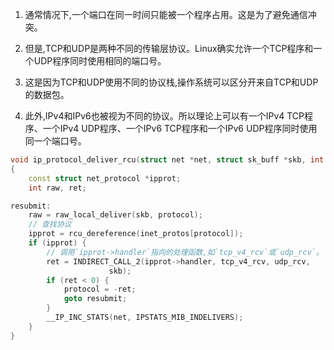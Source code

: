 
1. 通常情况下,一个端口在同一时间只能被一个程序占用。这是为了避免通信冲突。

2. 但是,TCP和UDP是两种不同的传输层协议。Linux确实允许一个TCP程序和一个UDP程序同时使用相同的端口号。

3. 这是因为TCP和UDP使用不同的协议栈,操作系统可以区分开来自TCP和UDP的数据包。

4. 此外,IPv4和IPv6也被视为不同的协议。所以理论上可以有一个IPv4 TCP程序、一个IPv4 UDP程序、一个IPv6 TCP程序和一个IPv6 UDP程序同时使用同一个端口号。



```cpp
void ip_protocol_deliver_rcu(struct net *net, struct sk_buff *skb, int protocol)
{
	const struct net_protocol *ipprot;
	int raw, ret;

resubmit:
	raw = raw_local_deliver(skb, protocol);
	// 查找协议
	ipprot = rcu_dereference(inet_protos[protocol]);
	if (ipprot) {
		// 调用`ipprot->handler`指向的处理函数,如`tcp_v4_rcv`或`udp_rcv`。
		ret = INDIRECT_CALL_2(ipprot->handler, tcp_v4_rcv, udp_rcv,
				      skb);
		if (ret < 0) {
			protocol = -ret;
			goto resubmit;
		}
		__IP_INC_STATS(net, IPSTATS_MIB_INDELIVERS);
	} 
}
```

